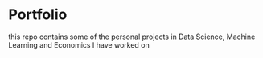 # Portfolio

this repo contains some of the personal projects in Data Science, Machine Learning and Economics I have worked on

